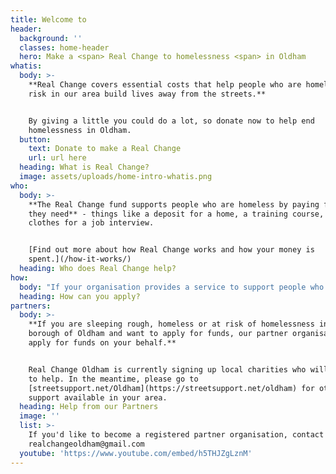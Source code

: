 ```yaml
---
title: Welcome to
header:
  background: ''
  classes: home-header
  hero: Make a <span> Real Change to homelessness <span> in Oldham
whatis:
  body: >-
    **Real Change covers essential costs that help people who are homeless or at
    risk in our area build lives away from the streets.**


    By giving a little you could do a lot, so donate now to help end
    homelessness in Oldham.
  button:
    text: Donate to make a Real Change
    url: url here
  heading: What is Real Change?
  image: assets/uploads/home-intro-whatis.png
who:
  body: >-
    **The Real Change fund supports people who are homeless by paying for items
    they need** - things like a deposit for a home, a training course, or
    clothes for a job interview.


    [Find out more about how Real Change works and how your money is
    spent.](/how-it-works/)
  heading: Who does Real Change help?
how:
  body: "If your organisation provides a service to support people who are homeless in Oldham Borough and you would like to discuss how to become an approved Real Change partner, please contact us at <mailto:realchangeoldham@gmail.com> or \L[find out more here](/how-to-apply/)."
  heading: How can you apply?
partners:
  body: >-
    **If you are sleeping rough, homeless or at risk of homelessness in the
    borough of Oldham and want to apply for funds, our partner organisations can
    apply for funds on your behalf.**


    Real Change Oldham is currently signing up local charities who will be able
    to help. In the meantime, please go to
    [streetsupport.net/Oldham](https://streetsupport.net/oldham) for other
    support available in your area.
  heading: Help from our Partners
  image: ''
  list: >-
    If you'd like to become a registered partner organisation, contact
    realchangeoldham@gmail.com
  youtube: 'https://www.youtube.com/embed/h5THJZgLznM'
---
```


